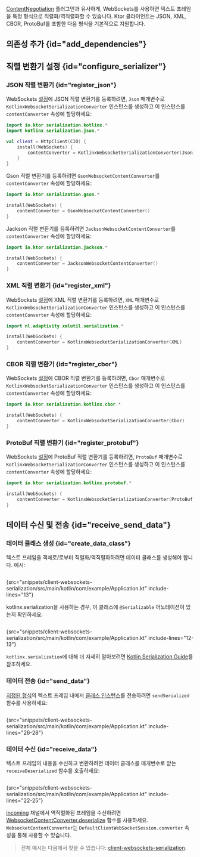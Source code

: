 [//]: # (title: Ktor 클라이언트의 WebSockets 직렬화)

<show-structure for="chapter" depth="2"/>

<tldr>
<var name="example_name" value="client-websockets-serialization"/>
<include from="lib.topic" element-id="download_example"/>
</tldr>

[ContentNegotiation](client-serialization.md) 플러그인과 유사하게, WebSockets를 사용하면 텍스트 프레임을 특정 형식으로 직렬화/역직렬화할 수 있습니다. Ktor 클라이언트는 JSON, XML, CBOR, ProtoBuf를 포함한 다음 형식을 기본적으로 지원합니다.

## 의존성 추가 {id="add_dependencies"}

<include from="server-serialization.md" element-id="add_serialization_dependency"/>

## 직렬 변환기 설정 {id="configure_serializer"}

### JSON 직렬 변환기 {id="register_json"}

<tabs group="json-libraries">
<tab title="kotlinx.serialization" group-key="kotlinx">

WebSockets [설정](client-websockets.topic#install_plugin)에 JSON 직렬 변환기를 등록하려면, `Json` 매개변수로 `KotlinxWebsocketSerializationConverter` 인스턴스를 생성하고 이 인스턴스를 `contentConverter` 속성에 할당하세요:

```kotlin
import io.ktor.serialization.kotlinx.*
import kotlinx.serialization.json.*

val client = HttpClient(CIO) {
    install(WebSockets) {
        contentConverter = KotlinxWebsocketSerializationConverter(Json)
    }
}
```

</tab>
<tab title="Gson" group-key="gson">

Gson 직렬 변환기를 등록하려면 `GsonWebsocketContentConverter`를 `contentConverter` 속성에 할당하세요:

```kotlin
import io.ktor.serialization.gson.*

install(WebSockets) {
    contentConverter = GsonWebsocketContentConverter()
}
```

</tab>
<tab title="Jackson" group-key="jackson">

Jackson 직렬 변환기를 등록하려면 `JacksonWebsocketContentConverter`를 `contentConverter` 속성에 할당하세요:

```kotlin
import io.ktor.serialization.jackson.*

install(WebSockets) {
    contentConverter = JacksonWebsocketContentConverter()
}
```

</tab>
</tabs>

### XML 직렬 변환기 {id="register_xml"}

WebSockets [설정](client-websockets.topic#install_plugin)에 XML 직렬 변환기를 등록하려면, `XML` 매개변수로 `KotlinxWebsocketSerializationConverter` 인스턴스를 생성하고 이 인스턴스를 `contentConverter` 속성에 할당하세요:

```kotlin
import nl.adaptivity.xmlutil.serialization.*

install(WebSockets) {
    contentConverter = KotlinxWebsocketSerializationConverter(XML)
}
```

### CBOR 직렬 변환기 {id="register_cbor"}
WebSockets [설정](client-websockets.topic#install_plugin)에 CBOR 직렬 변환기를 등록하려면, `Cbor` 매개변수로 `KotlinxWebsocketSerializationConverter` 인스턴스를 생성하고 이 인스턴스를 `contentConverter` 속성에 할당하세요:

```kotlin
import io.ktor.serialization.kotlinx.cbor.*

install(WebSockets) {
    contentConverter = KotlinxWebsocketSerializationConverter(Cbor)
}
```

### ProtoBuf 직렬 변환기 {id="register_protobuf"}
WebSockets [설정](client-websockets.topic#install_plugin)에 ProtoBuf 직렬 변환기를 등록하려면, `ProtoBuf` 매개변수로 `KotlinxWebsocketSerializationConverter` 인스턴스를 생성하고 이 인스턴스를 `contentConverter` 속성에 할당하세요:

```kotlin
import io.ktor.serialization.kotlinx.protobuf.*

install(WebSockets) {
    contentConverter = KotlinxWebsocketSerializationConverter(ProtoBuf)
}
```

## 데이터 수신 및 전송 {id="receive_send_data"}
### 데이터 클래스 생성 {id="create_data_class"}

텍스트 프레임을 객체로/로부터 직렬화/역직렬화하려면 데이터 클래스를 생성해야 합니다. 예시:

```kotlin
```
{src="snippets/client-websockets-serialization/src/main/kotlin/com/example/Application.kt" include-lines="13"}

kotlinx.serialization을 사용하는 경우, 이 클래스에 `@Serializable` 어노테이션이 있는지 확인하세요:

```kotlin
```
{src="snippets/client-websockets-serialization/src/main/kotlin/com/example/Application.kt" include-lines="12-13"}

`kotlinx.serialization`에 대해 더 자세히 알아보려면 [Kotlin Serialization Guide](https://github.com/Kotlin/kotlinx.serialization/blob/master/docs/serialization-guide.md)를 참조하세요.

### 데이터 전송 {id="send_data"}

[지정된 형식](#configure_serializer)의 텍스트 프레임 내에서 [클래스 인스턴스](#create_data_class)를 전송하려면 `sendSerialized` 함수를 사용하세요:

```kotlin
```
{src="snippets/client-websockets-serialization/src/main/kotlin/com/example/Application.kt" include-lines="26-28"}

### 데이터 수신 {id="receive_data"}

텍스트 프레임의 내용을 수신하고 변환하려면 데이터 클래스를 매개변수로 받는 `receiveDeserialized` 함수를 호출하세요:

```kotlin
```
{src="snippets/client-websockets-serialization/src/main/kotlin/com/example/Application.kt" include-lines="22-25"}

[incoming](client-websockets.topic#incoming) 채널에서 역직렬화된 프레임을 수신하려면 [WebsocketContentConverter.deserialize](https://api.ktor.io/ktor-shared/ktor-serialization/io.ktor.serialization/-websocket-content-converter/deserialize.html) 함수를 사용하세요. `WebsocketContentConverter`는 `DefaultClientWebSocketSession.converter` 속성을 통해 사용할 수 있습니다.

> 전체 예시는 다음에서 찾을 수 있습니다: [client-websockets-serialization](https://github.com/ktorio/ktor-documentation/tree/%ktor_version%/codeSnippets/snippets/client-websockets-serialization).